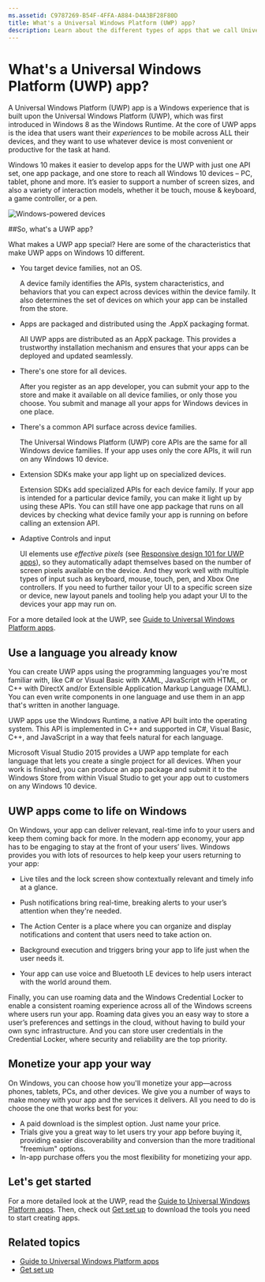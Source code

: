 ```yaml
---
ms.assetid: C9787269-B54F-4FFA-A884-D4A3BF28F80D
title: What's a Universal Windows Platform (UWP) app?
description: Learn about the different types of apps that we call Universal Windows apps--Windows Store apps, Windows Phone Store apps, and Windows Runtime apps.
---
```


# What's a Universal Windows Platform (UWP) app?

A Universal Windows Platform (UWP) app is a Windows experience that is built upon the Universal Windows Platform (UWP), which was first introduced in Windows 8 as the Windows Runtime. At the core of UWP apps is the idea that users want their *experiences* to be mobile across ALL their devices, and they want to use whatever device is most convenient or productive for the task at hand.

Windows 10 makes it easier to develop apps for the UWP with just one API set, one app package, and one store to reach all Windows 10 devices – PC, tablet, phone and more. It’s easier to support a number of screen sizes, and also a variety of interaction models, whether it be touch, mouse & keyboard, a game controller, or a pen.

![Windows-powered devices](images/1894834-hig-device-primer-01-500.png)

##So, what's a UWP app?


What makes a UWP app special? Here are some of the characteristics that make UWP apps on Windows 10 different.

-   You target device families, not an OS.

    A device family identifies the APIs, system characteristics, and behaviors that you can expect across devices within the device family. It also determines the set of devices on which your app can be installed from the store.

-   Apps are packaged and distributed using the .AppX packaging format.

    All UWP apps are distributed as an AppX package. This provides a trustworthy installation mechanism and ensures that your apps can be deployed and updated seamlessly.

-   There's one store for all devices.

    After you register as an app developer, you can submit your app to the store and make it available on all device families, or only those you choose. You submit and manage all your apps for Windows devices in one place.

-   There's a common API surface across device families.

    The Universal Windows Platform (UWP) core APIs are the same for all Windows device families. If your app uses only the core APIs, it will run on any Windows 10 device.

-   Extension SDKs make your app light up on specialized devices.

    Extension SDKs add specialized APIs for each device family. If your app is intended for a particular device family, you can make it light up by using these APIs. You can still have one app package that runs on all devices by checking what device family your app is running on before calling an extension API.

-   Adaptive Controls and input

    UI elements use *effective pixels* (see [Responsive design 101 for UWP apps](https://msdn.microsoft.com/library/windows/apps/Dn958435)), so they automatically adapt themselves based on the number of screen pixels available on the device. And they work well with multiple types of input such as keyboard, mouse, touch, pen, and Xbox One controllers. If you need to further tailor your UI to a specific screen size or device, new layout panels and tooling help you adapt your UI to the devices your app may run on.

For a more detailed look at the UWP, see [Guide to Universal Windows Platform apps](universal-application-platform-guide.md).

## Use a language you already know


You can create UWP apps using the programming languages you're most familiar with, like C# or Visual Basic with XAML, JavaScript with HTML, or C++ with DirectX and/or Extensible Application Markup Language (XAML). You can even write components in one language and use them in an app that's written in another language.

UWP apps use the Windows Runtime, a native API built into the operating system. This API is implemented in C++ and supported in C#, Visual Basic, C++, and JavaScript in a way that feels natural for each language.

Microsoft Visual Studio 2015 provides a UWP app template for each language that lets you create a single project for all devices. When your work is finished, you can produce an app package and submit it to the Windows Store from within Visual Studio to get your app out to customers on any Windows 10 device.

## UWP apps come to life on Windows


On Windows, your app can deliver relevant, real-time info to your users and keep them coming back for more. In the modern app economy, your app has to be engaging to stay at the front of your users’ lives. Windows provides you with lots of resources to help keep your users returning to your app:

-   Live tiles and the lock screen show contextually relevant and timely info at a glance.
-   Push notifications bring real-time, breaking alerts to your user’s attention when they're needed.

-   The Action Center is a place where you can organize and display notifications and content that users need to take action on.

-   Background execution and triggers bring your app to life just when the user needs it.

-   Your app can use voice and Bluetooth LE devices to help users interact with the world around them.

Finally, you can use roaming data and the Windows Credential Locker to enable a consistent roaming experience across all of the Windows screens where users run your app. Roaming data gives you an easy way to store a user’s preferences and settings in the cloud, without having to build your own sync infrastructure. And you can store user credentials in the Credential Locker, where security and reliability are the top priority.

##  Monetize your app your way


On Windows, you can choose how you'll monetize your app—across phones, tablets, PCs, and other devices. We give you a number of ways to make money with your app and the services it delivers. All you need to do is choose the one that works best for you:

-   A paid download is the simplest option. Just name your price.
-   Trials give you a great way to let users try your app before buying it, providing easier discoverability and conversion than the more traditional "freemium" options.
-   In-app purchase offers you the most flexibility for monetizing your app.

## Let's get started


For a more detailed look at the UWP, read the [Guide to Universal Windows Platform apps](universal-application-platform-guide.md). Then, check out [Get set up](get-set-up.md) to download the tools you need to start creating apps.

## Related topics


* [Guide to Universal Windows Platform apps](universal-application-platform-guide.md)
* [Get set up](get-set-up.md)


<!--HONumber=Jun16_HO1-->


